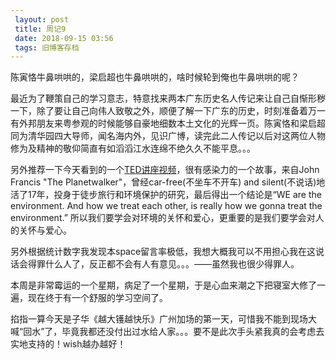 ```yaml
---
 layout: post
 title: 周记9
 date: 2018-09-15 03:56
 tags: 旧博客存档
---
```

陈寅恪牛鼻哄哄的，梁启超也牛鼻哄哄的，啥时候轮到俺也牛鼻哄哄的呢？

最近为了鞭策自己的学习意志，特意找来两本广东历史名人传记来让自己自惭形秽一下，除了要让自己向伟人致敬之外，顺便了解一下广东的历史，时刻准备着万一有外邦朋友来粤参观的时候能够自豪地细数本土文化的光辉一页。陈寅恪和梁启超同为清华园四大导师，闻名海内外，见识广博，读完此二人传记以后对这两位人物修为及精神的敬仰简直有如滔滔江水连绵不绝久久不能平息。。。

另外推荐一下今天看到的一个[TED讲座视频](http://www.tedtochina.com/2009/02/25/john_francis_planetwalker/)，很有感染力的一个故事，来自John
Francis "The Planetwalker"，曾经car-free(不坐车不开车) and
silent(不说话)地活了17年，投身于徒步旅行和环境保护的研究，最后得出一个结论是“WE are the environment. And how we
treat each other, is really how we gonna treat the environment.”
所以我们要学会对环境的关怀和爱心，更重要的是我们要学会对人的关怀与爱心。

另外根据统计数字我发现本space留言率极低，我想大概我可以不用担心我在这说话会得罪什么人了，反正都不会有人有意见。。。——虽然我也很少得罪人。

本周是非常霉运的一个星期，病足了一个星期，于是心血来潮之下把寝室大修了一遍，现在终于有一个舒服的学习空间了。

掐指一算今天是子华《越大镬越快乐》广州加场的第一天，可惜我不能到现场大喊“回水”了，毕竟我都还没付出过水给人家。。。要不是此次手头紧我真的会考虑去实地支持的！wish越办越好！

